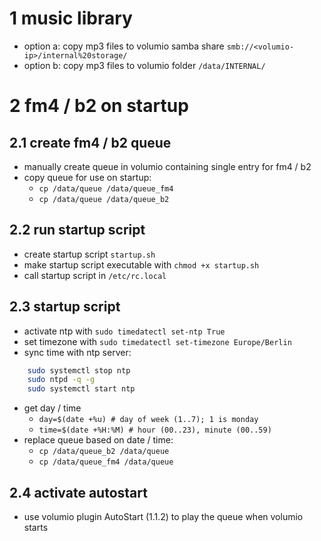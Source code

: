 # 1 music library

- option a: copy mp3 files to volumio samba share `smb://<volumio-ip>/internal%20storage/`
- option b: copy mp3 files to volumio folder `/data/INTERNAL/`

# 2 fm4 / b2 on startup

## 2.1 create fm4 / b2 queue

- manually create queue in volumio containing single entry for fm4 / b2
- copy queue for use on startup:
    - `cp /data/queue /data/queue_fm4`
    - `cp /data/queue /data/queue_b2`

## 2.2 run startup script

- create startup script `startup.sh`
- make startup script executable with `chmod +x startup.sh`
- call startup script in `/etc/rc.local`

## 2.3 startup script

- activate ntp with `sudo timedatectl set-ntp True`
- set timezone with `sudo timedatectl set-timezone Europe/Berlin`
- sync time with ntp server:
```bash
    sudo systemctl stop ntp
    sudo ntpd -q -g
    sudo systemctl start ntp
```
- get day / time
  - `day=$(date +%u) # day of week (1..7); 1 is monday`
  - `time=$(date +%H:%M) # hour (00..23), minute (00..59)`
- replace queue based on date / time:
  - `cp /data/queue_b2 /data/queue`
  - `cp /data/queue_fm4 /data/queue`

## 2.4 activate autostart

- use volumio plugin AutoStart (1.1.2) to play the queue when volumio starts
